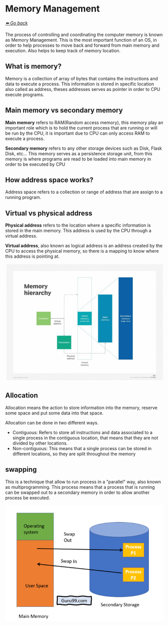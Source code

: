 # Memory Management

*[:arrow_left: Go back](../GENERAL.md)*

The process of controlling and coordinating the computer memory is known as Memory Management. This is the most important function of an OS, in order to help processes to move back and forward from main memory and execution. Also helps to keep track of memory location.

## What is memory?

Memory is a collection of array of bytes that contains the instructions and data to execute a process. This information is stored in specific location also called as address, theses addresses serves as pointer in order to CPU execute programs.

## Main memory vs secondary memory

**Main memory** refers to RAM(Random access memory), this memory play an important role which is to hold the current process that are running or will be run by the CPU, it is important due to CPU can only access RAM to execute a process.

**Secondary memory** refers to any other storage devices such as Disk, Flask Disk, etc... This memory serves as a persistence storage unit, from this memory is where programs are read to be loaded into main memory in order to be executed by CPU

## How address space works?

Address space refers to a collection or range of address that are assign to a running program.

## Virtual vs physical address

**Physical address** refers to the location where a specific information is stored in the main memory. This address is used by the CPU through a virtual address.

**Virtual address**, also known as logical address is an address created by the CPU to access the physical memory, so there is a mapping to know where this address is pointing at.

![Storage memory](./img/storage-memory.jpg)


## Allocation

Allocation means the action to store information into the memory, reserve some space and put some data into that space.

Allocation can be done in two different ways.

- Contiguous: Refers to store all instructions and data associated to a single process in the contiguous location, that means that they are not divided by other locations.
- Non-contiguous: This means that a single process can be stored in different locations, so they are split throughout the memory

## swapping

This is a technique that allow to run process in a "parallel" way, also known as multiprogramming. This process means that a process that is running can be swapped out to a secondary memory in order to allow another process be executed.

![Swapping technique](./img/swapping.png)